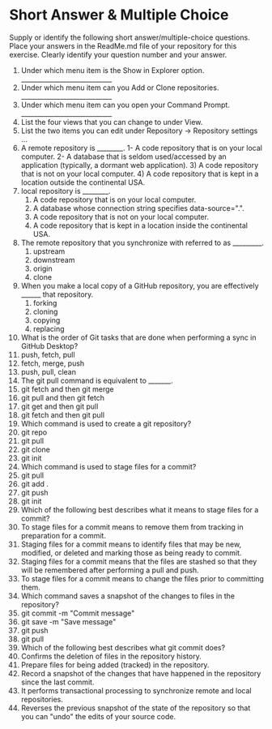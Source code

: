 # Short Answer & Multiple Choice
Supply or identify the following short answer/multiple-choice questions. Place your answers in the ReadMe.md file of your repository for this exercise. Clearly identify your question number and your answer.

1. Under which menu item is the Show in Explorer option. ____________________________
2. Under which menu item can you Add or Clone repositories. ____________________________
3. Under which menu item can you open your Command Prompt. ____________________________
4. List the four views that you can change to under View.
5. List the two items you can edit under Repository → Repository settings ...
6. A remote repository is ________.
   1- A code repository that is on your local computer.
   2- A database that is seldom used/accessed by an application (typically, a dormant web application).
   3) A code repository that is not on your local computer.
   4) A code repository that is kept in a location outside the continental USA.
7. local repository is ________.
   1. A code repository that is on your local computer.
   2. A database whose connection string specifies data-source=".".
   3. A code repository that is not on your local computer.
   4. A code repository that is kept in a location inside the continental USA.
8. The remote repository that you synchronize with referred to as _________.
   1. upstream
   2. downstream
   3. origin
   4. clone
9. When you make a local copy of a GitHub repository, you are effectively ______ that repository.
   1. forking
   2. cloning
   3. copying
   4. replacing
10. What is the order of Git tasks that are done when performing a sync in GitHub Desktop?
   1. push, fetch, pull
   2. fetch, merge, push
   3. push, pull, clean
11. The git pull command is equivalent to _______.
   1. git fetch and then git merge
   2. git pull and then git fetch
   3. git get and then git pull
   4. git fetch and then git pull
12. Which command is used to create a git repository?
   1. git repo
   2. git pull
   3. git clone
   4. git init
13. Which command is used to stage files for a commit?
   1. git pull
   2. git add .
   3. git push
   4. git init
14. Which of the following best describes what it means to stage files for a commit?
   1. To stage files for a commit means to remove them from tracking in preparation for a commit.
   2. Staging files for a commit means to identify files that may be new, modified, or deleted and marking those as being ready to commit.
   3. Staging files for a commit means that the files are stashed so that they will be remembered after performing a pull and push.
   4. To stage files for a commit means to change the files prior to committing them.
15. Which command saves a snapshot of the changes to files in the repository?
   1. git commit -m "Commit message"
   2. git save -m "Save message"
   3. git push
   4. git pull
16. Which of the following best describes what git commit does?
   1. Confirms the deletion of files in the repository history.
   2. Prepare files for being added (tracked) in the repository.
   3. Record a snapshot of the changes that have happened in the repository since the last commit.
   4. It performs transactional processing to synchronize remote and local repositories.
   5. Reverses the previous snapshot of the state of the repository so that you can "undo" the edits of your source code.
